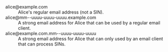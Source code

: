 <dl>
<dt>alice@example.com
<dd>Alice's regular email address (not a SIN). 
<dt>alice@mm--uuuu-uuuu-uuuu.example.com
<dd>A strong email address for Alice that can be used by a regular email client.
<dt>alice@example.com.mm--uuuu-uuuu-uuuu
<dd>A strong email address for Alice that can only used by an email client that can process SINs.
</dl>
